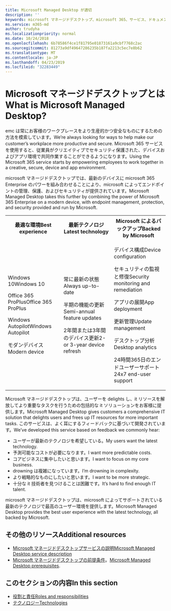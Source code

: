 ```yaml
---
title: Microsoft Managed Desktop が適切
description: ''
keywords: microsoft マネージドデスクトップ、microsoft 365、サービス、ドキュメント
ms.service: m365-md
author: trudyha
ms.localizationpriority: normal
ms.date: 10/24/2018
ms.openlocfilehash: 6b78586f4ce1f81795e01873161a9cbf7768c2ac
ms.sourcegitcommit: 81273a9df49647286235b187fa2213c5ec7e8b62
ms.translationtype: MT
ms.contentlocale: ja-JP
ms.lasthandoff: 04/23/2019
ms.locfileid: "32283449"
---
```

# <a name="what-is-microsoft-managed-desktop"></a><span data-ttu-id="b2652-103">Microsoft マネージドデスクトップとは</span><span class="sxs-lookup"><span data-stu-id="b2652-103">What is Microsoft Managed Desktop?</span></span>

<!--from Overview-->

<span data-ttu-id="b2652-104">emc は常にお客様のワークプレースをより生産的かつ安全なものにするための方法を模索しています。</span><span class="sxs-lookup"><span data-stu-id="b2652-104">We’re always looking for ways to help make our customer’s workplace more productive and secure.</span></span> <span data-ttu-id="b2652-105">Microsoft 365 サービスを使用すると、従業員がクリエイティブでセキュリティ保護された、デバイスおよびアプリ環境で共同作業することができるようになります。</span><span class="sxs-lookup"><span data-stu-id="b2652-105">Using the Microsoft 365 service starts by empowering employees to work together in a creative, secure, device and app environment.</span></span>

<span data-ttu-id="b2652-106">microsoft マネージドデスクトップでは、最新のデバイスに microsoft 365 Enterprise のパワーを組み合わせることにより、microsoft によってエンドポイントの管理、保護、およびセキュリティが提供されています。</span><span class="sxs-lookup"><span data-stu-id="b2652-106">Microsoft Managed Desktop takes this further by combining the power of Microsoft 365 Enterprise on a modern device, with endpoint management, protection, and security provided and run by Microsoft.</span></span>


<table>
<tr><th><span data-ttu-id="b2652-107">最適な環境</span><span class="sxs-lookup"><span data-stu-id="b2652-107">Best experience</span></span></th><th><span data-ttu-id="b2652-108">最新テクノロジ</span><span class="sxs-lookup"><span data-stu-id="b2652-108">Latest technology</span></span></th><th><span data-ttu-id="b2652-109">Microsoft によるバックアップ</span><span class="sxs-lookup"><span data-stu-id="b2652-109">Backed by Microsoft</span></span></th></tr>
<tr><td><p><span data-ttu-id="b2652-110">Windows 10</span><span class="sxs-lookup"><span data-stu-id="b2652-110">Windows 10</span></span></p><p><span data-ttu-id="b2652-111">Office 365 ProPlus</span><span class="sxs-lookup"><span data-stu-id="b2652-111">Office 365 ProPlus</span></span></p><p></p><p><span data-ttu-id="b2652-112">Windows Autopilot</span><span class="sxs-lookup"><span data-stu-id="b2652-112">Windows Autopilot</span></span></p><p><span data-ttu-id="b2652-113">モダンデバイス</span><span class="sxs-lookup"><span data-stu-id="b2652-113">Modern device</span></span></p></td><td><p><span data-ttu-id="b2652-114">常に最新の状態</span><span class="sxs-lookup"><span data-stu-id="b2652-114">Always up-to-date</span></span></p><p><span data-ttu-id="b2652-115">半期の機能の更新</span><span class="sxs-lookup"><span data-stu-id="b2652-115">Semi-annual feature updates</span></span> </p><p><span data-ttu-id="b2652-116">2年間または3年間のデバイス更新</span><span class="sxs-lookup"><span data-stu-id="b2652-116">2- or 3-year device refresh</span></span></p></td><td><p><span data-ttu-id="b2652-117">デバイス構成</span><span class="sxs-lookup"><span data-stu-id="b2652-117">Device configuration</span></span></p><p><span data-ttu-id="b2652-118">セキュリティの監視と修復</span><span class="sxs-lookup"><span data-stu-id="b2652-118">Security monitoring and remediation</span></span></p><p><span data-ttu-id="b2652-119">アプリの展開</span><span class="sxs-lookup"><span data-stu-id="b2652-119">App deployment</span></span></p><p><span data-ttu-id="b2652-120">更新管理</span><span class="sxs-lookup"><span data-stu-id="b2652-120">Update management</span></span></p><p><span data-ttu-id="b2652-121">デスクトップ分析</span><span class="sxs-lookup"><span data-stu-id="b2652-121">Desktop analytics</span></span></p><p><span data-ttu-id="b2652-122">24時間365日のエンドユーザーサポート</span><span class="sxs-lookup"><span data-stu-id="b2652-122">24x7 end-user support</span></span></p></td></tr>
</table>

<span data-ttu-id="b2652-123">Microsoft マネージドデスクトップは、ユーザーを delights し、it リソースを解放してより重要なタスクを行うための包括的な it ソリューションをお客様に提供します。</span><span class="sxs-lookup"><span data-stu-id="b2652-123">Microsoft Managed Desktop gives customers a comprehensive IT solution that delights users and frees up IT resources for more important tasks.</span></span> <span data-ttu-id="b2652-124">このサービスは、よく耳にするフィードバックに基づいて開発されています。</span><span class="sxs-lookup"><span data-stu-id="b2652-124">We’ve developed this service based on feedback we commonly hear:</span></span>
- <span data-ttu-id="b2652-125">ユーザーが最新のテクノロジを希望している。</span><span class="sxs-lookup"><span data-stu-id="b2652-125">My users want the latest technology.</span></span>
- <span data-ttu-id="b2652-126">予測可能なコストが必要になります。</span><span class="sxs-lookup"><span data-stu-id="b2652-126">I want more predictable costs.</span></span>
- <span data-ttu-id="b2652-127">コアビジネスに集中したいと思います。</span><span class="sxs-lookup"><span data-stu-id="b2652-127">I want to focus on my core business.</span></span> 
- <span data-ttu-id="b2652-128">drowning は複雑になっています。</span><span class="sxs-lookup"><span data-stu-id="b2652-128">I’m drowning in complexity.</span></span> 
- <span data-ttu-id="b2652-129">より戦略的なものにしたいと思います。</span><span class="sxs-lookup"><span data-stu-id="b2652-129">I want to be more strategic.</span></span> 
- <span data-ttu-id="b2652-130">十分な it 技術者を見つけることは困難です。</span><span class="sxs-lookup"><span data-stu-id="b2652-130">It’s hard to find enough IT talent.</span></span>  

<span data-ttu-id="b2652-131">microsoft マネージドデスクトップは、microsoft によってサポートされている最新のテクノロジで最高のユーザー環境を提供します。</span><span class="sxs-lookup"><span data-stu-id="b2652-131">Microsoft Managed Desktop provides the best user experience with the latest technology, all backed by Microsoft.</span></span> 

## <a name="additional-resources"></a><span data-ttu-id="b2652-132">その他のリソース</span><span class="sxs-lookup"><span data-stu-id="b2652-132">Additional resources</span></span>
- [<span data-ttu-id="b2652-133">Microsoft マネージドデスクトップサービスの説明</span><span class="sxs-lookup"><span data-stu-id="b2652-133">Microsoft Managed Desktop service description</span></span>](../service-description/index.md)
- <span data-ttu-id="b2652-134">[Microsoft マネージドデスクトップの前提条件](../get-ready/prerequisites.md)。</span><span class="sxs-lookup"><span data-stu-id="b2652-134">[Microsoft Managed Desktop prerequisites](../get-ready/prerequisites.md).</span></span>

<!--When you enroll in Microsoft Managed Desktop, Microsoft provides you with devices that are configured to join your Azure Active Directory tenant. Windows 10, Office 365, and some apps and features associated with [Microsoft 365 Enterprise E5](https://www.microsoft.com/en-us/microsoft-365/compare-all-microsoft-365-plans) are installed (by Microsoft) on your devices. When your employees who are using these devices need help, they contact Microsoft Managed Desktop support (provided by Microsoft) through a custom chat app.--> 

<!--With Microsoft Managed Desktop, you get **software as a service** (Microsoft 365 E5), **Device as a service** (Microsoft Surface devices ready to use), and **IT support as a service** (Help desk and more).--> 
 
## <a name="in-this-section"></a><span data-ttu-id="b2652-135">このセクションの内容</span><span class="sxs-lookup"><span data-stu-id="b2652-135">In this section</span></span>
- [<span data-ttu-id="b2652-136">役割と責任</span><span class="sxs-lookup"><span data-stu-id="b2652-136">Roles and responsibilities</span></span>](roles-and-responsibilities.md)
- [<span data-ttu-id="b2652-137">テクノロジー</span><span class="sxs-lookup"><span data-stu-id="b2652-137">Technologies</span></span>](technologies.md)
